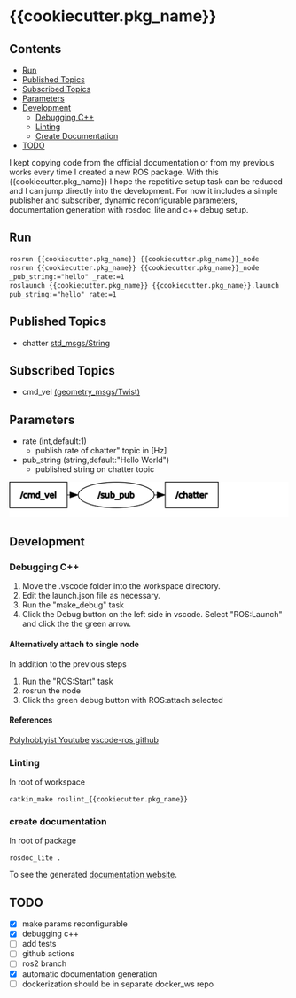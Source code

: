 # {{cookiecutter.pkg_name}}

## Contents

- [Run](#run)
- [Published Topics](#published-topics)
- [Subscribed Topics](#subscribed-topics)
- [Parameters](#parameters)
- [Development](#development)
  - [Debugging C++](#debugging-c)
  - [Linting](#linting)
  - [Create Documentation](#create-documentation)
- [TODO](#todo)

I kept copying code from the official documentation or from my previous works every time I created a new ROS package. With this {{cookiecutter.pkg_name}} I hope the repetitive setup task can be reduced and I can jump directly into the development. For now it includes a simple publisher and subscriber, dynamic reconfigurable parameters, documentation generation with rosdoc_lite and c++ debug setup.

## Run

    rosrun {{cookiecutter.pkg_name}} {{cookiecutter.pkg_name}}_node
    rosrun {{cookiecutter.pkg_name}} {{cookiecutter.pkg_name}}_node _pub_string:="hello" _rate:=1
    roslaunch {{cookiecutter.pkg_name}} {{cookiecutter.pkg_name}}.launch pub_string:="hello" rate:=1

## Published Topics

- chatter [std_msgs/String](https://docs.ros.org/en/melodic/api/std_msgs/html/msg/String.html)

## Subscribed Topics

- cmd_vel [(geometry_msgs/Twist)](https://docs.ros.org/en/melodic/api/geometry_msgs/html/msg/Twist.html)

## Parameters

- rate (int,default:1)
  - publish rate of chatter" topic in [Hz]
- pub_string (string,default:"Hello World")
  - published string on chatter topic

![graph](doc/assets/rosgraph.svg)

## Development

### Debugging C++

1. Move the .vscode folder into the workspace directory. 
2. Edit the launch.json file as necessary.
3. Run the "make_debug" task
4. Click the Debug button on the left side in vscode. Select "ROS:Launch" and click the the green arrow.

#### Alternatively attach to single node

In addition to the previous steps 
1. Run the "ROS:Start" task
2. rosrun the node
3. Click the green debug button with ROS:attach selected

#### References
[Polyhobbyist Youtube](https://www.youtube.com/watch?v=uqqHgYsskJI)
[vscode-ros github](https://github.com/ms-iot/vscode-ros/blob/master/doc/debug-support.mdA)

### Linting

In root of workspace

    catkin_make roslint_{{cookiecutter.pkg_name}}

### create documentation

In root of package

    rosdoc_lite .

To see the generated [documentation website](https://josefgst.github.io/{{cookiecutter.pkg_name}}/doc/html/index.html).

## TODO

- [x] make params reconfigurable
- [x] debugging c++
- [ ] add tests
- [ ] github actions
- [ ] ros2 branch
- [x] automatic documentation generation
- [ ] dockerization should be in separate docker_ws repo 
